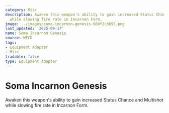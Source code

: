 ```yaml
---
category: Misc
description: Awaken this weapon's ability to gain increased Status Chance and Multishot
  while slowing fire rate in Incarnon Form.
image: ../images/soma-incarnon-genesis-980f2c3695.png
last_updated: '2025-09-17'
name: Soma Incarnon Genesis
source: WFCD
tags:
- Equipment Adapter
- Misc
tradable: false
type: Equipment Adapter
---
```


# Soma Incarnon Genesis

Awaken this weapon's ability to gain increased Status Chance and Multishot while slowing fire rate in Incarnon Form.

